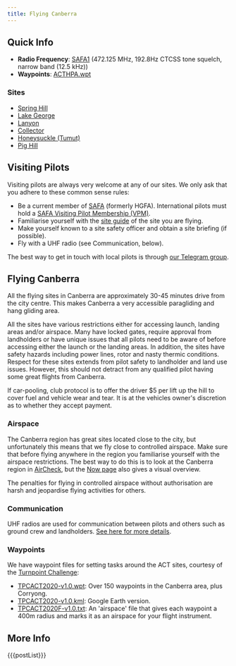 ```yaml
---
title: Flying Canberra
---
```


## Quick Info

- **Radio Frequency**: [SAFA1](http://members.hgfa.asn.au/isonic-downloaddoc.php?docid=0X0X1X1X47cDNnTHFRcmdyam93bG5oUVF0V3FSdz09) (472.125 MHz, 192.8Hz CTCSS tone squelch, narrow band (12.5 kHz))
- **Waypoints**: <a href='/files/waypoints/ACTHPA.wpt' download>ACTHPA.wpt</a>

### Sites

- [Spring Hill]
- [Lake George]
- [Lanyon]
- [Collector]
- [Honeysuckle (Tumut)]
- [Pig Hill]

## Visiting Pilots

Visiting pilots are always very welcome at any of our sites.
We only ask that you adhere to these common sense rules:

- Be a current member of [SAFA] (formerly HGFA). International pilots must hold a [SAFA Visiting Pilot Membership (VPM)].
- Familiarise yourself with the [site guide](http://acthpa.org/info/sites/) of the site you are flying.
- Make yourself known to a site safety officer and obtain a site briefing (if possible).
- Fly with a UHF radio (see Communication, below).

The best way to get in touch with local pilots is through [our Telegram group].

## Flying Canberra

All the flying sites in Canberra are approximately 30-45 minutes drive from the city centre. This makes Canberra a very accessible paragliding and hang gliding area.

All the sites have various restrictions either for accessing launch, landing areas and/or airspace.
Many have locked gates, require approval from landholders or have unique issues that all pilots need to be aware of before accessing either the launch or the landing areas.
In addition, the sites have safety hazards including power lines, rotor and nasty thermic conditions.
Respect for these sites extends from pilot safety to landholder and land use issues.
However, this should not detract from any qualified pilot having some great flights from Canberra. 

If car-pooling, club protocol is to offer the driver $5 per lift up the hill to cover fuel and vehicle wear and tear.
It is at the vehicles owner's discretion as to whether they accept payment.

### Airspace

The Canberra region has great sites located close to the city, but unfortunately this means that we fly close to controlled airspace.
Make sure that before flying anywhere in the region you familiarise yourself with the airspace restrictions.
The best way to do this is to look at the Canberra region in [AirCheck](http://xcaustralia.org/aircheck/aircheck.php), but the [Now page](/now) also gives a visual overview.

The penalties for flying in controlled airspace without authorisation are harsh and jeopardise flying activities for others.

### Communication

UHF radios are used for communication between pilots and others such as ground crew and landholders.
[See here for more details](/info/radios).

### Waypoints

We have waypoint files for setting tasks around the ACT sites, courtesy of the [Turnpoint Challenge](/events/turnpoint-challenge-2020):

- <a href='/files/waypoints/TPCACT2020-v1.0.wpt' download>TPCACT2020-v1.0.wpt</a>: Over 150 waypoints in the Canberra area, plus Corryong.
- <a href='/files/waypoints/TPCACT2020-v1.0.kml' download>TPCACT2020-v1.0.kml</a>: Google Earth version.
- <a href='/files/waypoints/TPCACT2020F-v1.0.txt' download>TPCACT2020F-v1.0.txt</a>: An 'airspace' file that gives each waypoint a 400m radius and marks it as an airspace for your flight instrument.

## More Info

{{{postList}}}

[Spring Hill]: https://siteguide.org.au/Sites/Spring%20Hill.html
[Lake George]: https://siteguide.org.au/Sites/Lake%20George%20(South%20Launch).html
[Lanyon]: https://siteguide.org.au/Sites/Lanyon.html
[Collector]: https://siteguide.org.au/Sites/Lake%20George%20(Collector).html
[Honeysuckle (Tumut)]: https://siteguide.org.au/Sites/Honeysuckle.html
[Pig Hill]: https://siteguide.org.au/Sites/Pig%20Hill.html
[SAFA]: https://www.safa.asn.au
[SAFA Visiting Pilot Membership (VPM)]: https://www.safa.asn.au/visiting-international-pilots
[our Facebook group]: https://www.facebook.com/groups/acthpa
[our Telegram group]: /info/telegram
